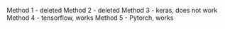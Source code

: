 Method 1 - deleted
Method 2 - deleted
Method 3 - keras, does not work
Method 4 - tensorflow, works
Method 5 - Pytorch, works
